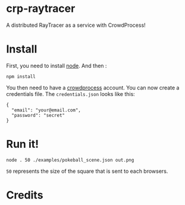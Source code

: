 crp-raytracer
=============

A distributed RayTracer as a service with CrowdProcess!

# Install

First, you need to install [node](http://nodejs.org/). And then :
````
npm install
````

You then need to have a [crowdprocess](https://crowdprocess.com/) account. You can now create a credentials file.
The `credentials.json` looks like this:
````
{
  "email": "your@email.com",
  "password": "secret"
}
````

# Run it!

````
node . 50 ./examples/pokeball_scene.json out.png
````
`50` represents the size of the square that is sent to each browsers.


# Credits
